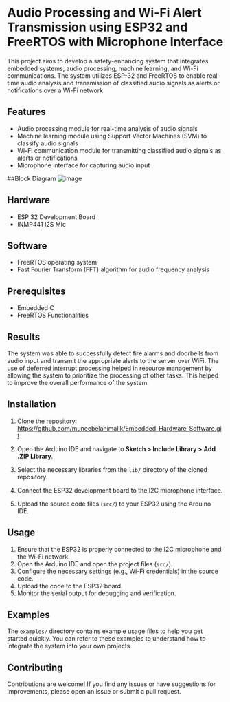 # Audio Processing and Wi-Fi Alert Transmission using ESP32 and FreeRTOS with Microphone Interface

This project aims to develop a safety-enhancing system that integrates embedded systems, audio processing, machine learning, and Wi-Fi communications. The system utilizes ESP-32 and FreeRTOS to enable real-time audio analysis and transmission of classified audio signals as alerts or notifications over a Wi-Fi network.

## Features

- Audio processing module for real-time analysis of audio signals
- Machine learning module using Support Vector Machines (SVM) to classify audio signals
- Wi-Fi communication module for transmitting classified audio signals as alerts or notifications
- Microphone interface for capturing audio input

##Block Diagram
![image](https://github.com/muneebelahimalik/Embedded_Hardware_Software/assets/59524535/8201eef9-07e4-42fd-9b8e-1f583022a91b)


## Hardware
-  ESP 32 Development Board
-  INMP441 I2S Mic

## Software 
-  FreeRTOS operating system
-  Fast Fourier Transform (FFT) algorithm for audio frequency analysis

## Prerequisites
- Embedded C 
- FreeRTOS Functionalities

## Results
The system was able to successfully detect fire alarms and doorbells from audio input and transmit the appropriate alerts to the server over WiFi. The use of deferred interrupt processing helped in resource management by allowing the system to prioritize the processing of other tasks. This helped to improve the overall performance of the system.


## Installation

1. Clone the repository:
   https://github.com/muneebelahimalik/Embedded_Hardware_Software.git


2. Open the Arduino IDE and navigate to **Sketch > Include Library > Add .ZIP Library**.
3. Select the necessary libraries from the `lib/` directory of the cloned repository.
4. Connect the ESP32 development board to the I2C microphone interface.
5. Upload the source code files (`src/`) to your ESP32 using the Arduino IDE.

## Usage

1. Ensure that the ESP32 is properly connected to the I2C microphone and the Wi-Fi network.
2. Open the Arduino IDE and open the project files (`src/`).
3. Configure the necessary settings (e.g., Wi-Fi credentials) in the source code.
4. Upload the code to the ESP32 board.
5. Monitor the serial output for debugging and verification.

## Examples

The `examples/` directory contains example usage files to help you get started quickly. You can refer to these examples to understand how to integrate the system into your own projects.

## Contributing

Contributions are welcome! If you find any issues or have suggestions for improvements, please open an issue or submit a pull request.
